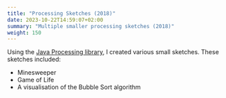 ```yaml
---
title: "Processing Sketches (2018)"
date: 2023-10-22T14:59:07+02:00
summary: "Multiple smaller processing sketches (2018)"
weight: 150
---
```


Using the [Java Processing library](https://processing.org/), I created various small sketches.
These sketches included:
- Minesweeper
- Game of Life
- A visualisation of the Bubble Sort algorithm